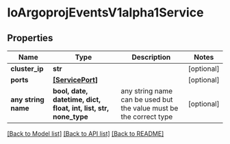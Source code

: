 # IoArgoprojEventsV1alpha1Service


## Properties
Name | Type | Description | Notes
------------ | ------------- | ------------- | -------------
**cluster_ip** | **str** |  | [optional] 
**ports** | [**[ServicePort]**](ServicePort.md) |  | [optional] 
**any string name** | **bool, date, datetime, dict, float, int, list, str, none_type** | any string name can be used but the value must be the correct type | [optional]

[[Back to Model list]](../README.md#documentation-for-models) [[Back to API list]](../README.md#documentation-for-api-endpoints) [[Back to README]](../README.md)


